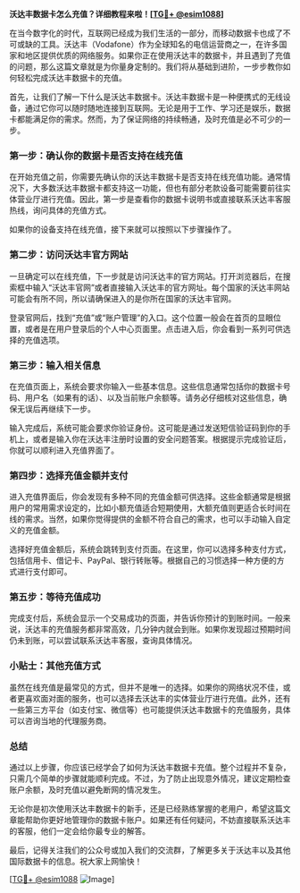 **沃达丰数据卡怎么充值？详细教程来啦！[[TG💪+ @esim1088](https://t.me/s/esim1088)]**

在当今数字化的时代，互联网已经成为我们生活的一部分，而移动数据卡也成了不可或缺的工具。沃达丰（Vodafone）作为全球知名的电信运营商之一，在许多国家和地区提供优质的网络服务。如果你正在使用沃达丰的数据卡，并且遇到了充值的问题，那么这篇文章就是为你量身定制的。我们将从基础到进阶，一步步教你如何轻松完成沃达丰数据卡的充值。

首先，让我们了解一下什么是沃达丰数据卡。沃达丰数据卡是一种便携式的无线设备，通过它你可以随时随地连接到互联网。无论是用于工作、学习还是娱乐，数据卡都能满足你的需求。然而，为了保证网络的持续畅通，及时充值是必不可少的一步。

### 第一步：确认你的数据卡是否支持在线充值

在开始充值之前，你需要先确认你的沃达丰数据卡是否支持在线充值功能。通常情况下，大多数沃达丰数据卡都支持这一功能，但也有部分老款设备可能需要前往实体营业厅进行充值。因此，第一步是查看你的数据卡说明书或直接联系沃达丰客服热线，询问具体的充值方式。

如果你的设备支持在线充值，接下来就可以按照以下步骤操作了。

### 第二步：访问沃达丰官方网站

一旦确定可以在线充值，下一步就是访问沃达丰的官方网站。打开浏览器后，在搜索框中输入“沃达丰官网”或者直接输入沃达丰的官方网址。每个国家的沃达丰网站可能会有所不同，所以请确保进入的是你所在国家的沃达丰官网。

登录官网后，找到“充值”或“账户管理”的入口。这个位置一般会在首页的显眼位置，或者是在用户登录后的个人中心页面里。点击进入后，你会看到一系列可供选择的充值选项。

### 第三步：输入相关信息

在充值页面上，系统会要求你输入一些基本信息。这些信息通常包括你的数据卡号码、用户名（如果有的话）、以及当前账户余额等。请务必仔细核对这些信息，确保无误后再继续下一步。

输入完成后，系统可能会要求你验证身份。这可能是通过发送短信验证码到你的手机上，或者是输入你在沃达丰注册时设置的安全问题答案。根据提示完成验证后，你就可以顺利进入充值界面了。

### 第四步：选择充值金额并支付

进入充值界面后，你会发现有多种不同的充值金额可供选择。这些金额通常是根据用户的常用需求设定的，比如小额充值适合短期使用，大额充值则更适合长时间在线的需求。当然，如果你觉得提供的金额不符合自己的需求，也可以手动输入自定义的充值金额。

选择好充值金额后，系统会跳转到支付页面。在这里，你可以选择多种支付方式，包括信用卡、借记卡、PayPal、银行转账等。根据自己的习惯选择一种方便的方式进行支付即可。

### 第五步：等待充值成功

完成支付后，系统会显示一个交易成功的页面，并告诉你预计的到账时间。一般来说，沃达丰的充值服务都非常高效，几分钟内就会到账。如果你发现超过预期时间仍未到账，可以尝试联系沃达丰客服，查询具体情况。

### 小贴士：其他充值方式

虽然在线充值是最常见的方式，但并不是唯一的选择。如果你的网络状况不佳，或者更喜欢面对面的服务，也可以选择去沃达丰的实体营业厅进行充值。此外，还有一些第三方平台（如支付宝、微信等）也可能提供沃达丰数据卡的充值服务，具体可以咨询当地的代理服务商。

### 总结

通过以上步骤，你应该已经学会了如何为沃达丰数据卡充值。整个过程并不复杂，只需几个简单的步骤就能顺利完成。不过，为了防止出现意外情况，建议定期检查账户余额，及时充值以避免断网的情况发生。

无论你是初次使用沃达丰数据卡的新手，还是已经熟练掌握的老用户，希望这篇文章能帮助你更好地管理你的数据卡账户。如果还有任何疑问，不妨直接联系沃达丰的客服，他们一定会给你最专业的解答。

最后，记得关注我们的公众号或加入我们的交流群，了解更多关于沃达丰以及其他国际数据卡的信息。祝大家上网愉快！

[[TG💪+ @esim1088](https://t.me/s/esim1088) ![Image](https://i.postimg.cc/4NQfJmqS/Snipaste-2025-05-13-00-14-12.png)]